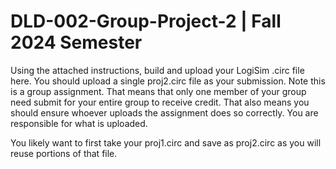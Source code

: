 # DLD-002-Group-Project-2 | Fall 2024 Semester
Using the attached instructions, build and upload your LogiSim .circ file here. You should upload a single proj2.circ file as your submission. Note this is a group assignment. That means that only one member of your group need submit for your entire group to receive credit. That also means you should ensure whoever uploads the assignment does so correctly. You are responsible for what is uploaded.



You likely want to first take your proj1.circ and save as proj2.circ as you will reuse portions of that file.

